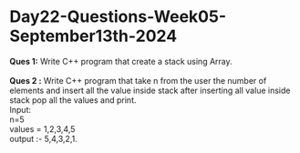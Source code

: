# Day22-Questions-Week05-September13th-2024

<b>Ques 1:</b> Write C++ program that create a stack using Array.
<br><br>
<b>Ques 2 :</b> Write C++ program that take n from the user the number of elements and insert all the value inside stack after inserting all value inside stack pop all the values and print.<br>Input: <br>n=5 <br>values = 1,2,3,4,5 <br>output :- 5,4,3,2,1.
